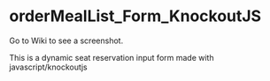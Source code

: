 # orderMealList_Form_KnockoutJS

Go to Wiki to see a screenshot.

This is a dynamic seat reservation input form made with javascript/knockoutjs
